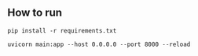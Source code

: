 ## How to run

```pip install -r requirements.txt```

```uvicorn main:app --host 0.0.0.0 --port 8000 --reload```
